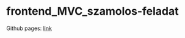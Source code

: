 # frontend_MVC_szamolos-feladat

Github pages: [link](https://terenyijanos96.github.io/frontend_MVC_szamolos-feladat/)
